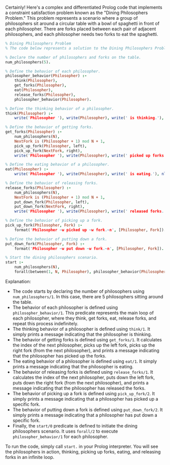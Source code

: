 Certainly! Here's a complex and differentiated Prolog code that implements a constraint satisfaction problem known as the "Dining Philosophers Problem." This problem represents a scenario where a group of philosophers sit around a circular table with a bowl of spaghetti in front of each philosopher. There are forks placed between each pair of adjacent philosophers, and each philosopher needs two forks to eat the spaghetti.

```prolog
% Dining Philosophers Problem
% The code below represents a solution to the Dining Philosophers Problem using Prolog.

% Declare the number of philosophers and forks on the table.
num_philosophers(5).

% Define the behavior of each philosopher.
philosopher_behavior(Philosopher) :-
    think(Philosopher),
    get_forks(Philosopher),
    eat(Philosopher),
    release_forks(Philosopher),
    philosopher_behavior(Philosopher).

% Define the thinking behavior of a philosopher.
think(Philosopher) :-
    write('Philosopher '), write(Philosopher), write(' is thinking.'), nl.

% Define the behavior of getting forks.
get_forks(Philosopher) :-
    num_philosophers(N),
    NextFork is (Philosopher + 1) mod N + 1,
    pick_up_fork(Philosopher, left),
    pick_up_fork(NextFork, right),
    write('Philosopher '), write(Philosopher), write(' picked up forks.'), nl, nl.

% Define the eating behavior of a philosopher.
eat(Philosopher) :-
    write('Philosopher '), write(Philosopher), write(' is eating.'), nl.

% Define the behavior of releasing forks.
release_forks(Philosopher) :-
    num_philosophers(N),
    NextFork is (Philosopher + 1) mod N + 1,
    put_down_fork(Philosopher, left),
    put_down_fork(NextFork, right),
    write('Philosopher '), write(Philosopher), write(' released forks.'), nl, nl.

% Define the behavior of picking up a fork.
pick_up_fork(Philosopher, Fork) :-
    format('Philosopher ~w picked up ~w fork.~n', [Philosopher, Fork]).

% Define the behavior of putting down a fork.
put_down_fork(Philosopher, Fork) :-
    format('Philosopher ~w put down ~w fork.~n', [Philosopher, Fork]).

% Start the dining philosophers scenario.
start :-
    num_philosophers(N),
    forall(between(1, N, Philosopher), philosopher_behavior(Philosopher)).
```

Explanation:
- The code starts by declaring the number of philosophers using `num_philosophers/1`. In this case, there are 5 philosophers sitting around the table.
- The behavior of each philosopher is defined using `philosopher_behavior/1`. This predicate represents the main loop of each philosopher, where they think, get forks, eat, release forks, and repeat this process indefinitely.
- The thinking behavior of a philosopher is defined using `think/1`. It simply prints a message indicating that the philosopher is thinking.
- The behavior of getting forks is defined using `get_forks/1`. It calculates the index of the next philosopher, picks up the left fork, picks up the right fork (from the next philosopher), and prints a message indicating that the philosopher has picked up the forks.
- The eating behavior of a philosopher is defined using `eat/1`. It simply prints a message indicating that the philosopher is eating.
- The behavior of releasing forks is defined using `release_forks/1`. It calculates the index of the next philosopher, puts down the left fork, puts down the right fork (from the next philosopher), and prints a message indicating that the philosopher has released the forks.
- The behavior of picking up a fork is defined using `pick_up_fork/2`. It simply prints a message indicating that a philosopher has picked up a specific fork.
- The behavior of putting down a fork is defined using `put_down_fork/2`. It simply prints a message indicating that a philosopher has put down a specific fork.
- Finally, the `start/0` predicate is defined to initiate the dining philosophers scenario. It uses `forall/2` to execute `philosopher_behavior/1` for each philosopher.

To run the code, simply call `start.` in your Prolog interpreter. You will see the philosophers in action, thinking, picking up forks, eating, and releasing forks in an infinite loop.